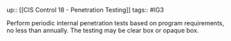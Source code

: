 up:: [[CIS Control 18 - Penetration Testing]]
tags:: #IG3

Perform periodic internal penetration tests based on program requirements, no less than annually. The testing may be clear box or opaque box.